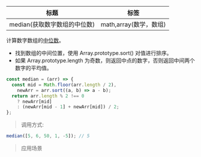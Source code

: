 | 标题                         | 标签                   |
| ---------------------------- | ---------------------- |
| median(获取数字数组的中位数) | math,array(数学，数组) |

计算数字数组的[中位数](https://baike.baidu.com/item/%E4%B8%AD%E4%BD%8D%E6%95%B0/3087401?fr=aladdin)。

- 找到数组的中间位置，使用 Array.prototype.sort() 对值进行排序。
- 如果 Array.prototype.length 为奇数，则返回中点的数字，否则返回中间两个数字的平均值。

```js
const median = (arr) => {
  const mid = Math.floor(arr.length / 2),
    newArr = arr.sort((a, b) => a - b);
  return arr.length % 2 !== 0
    ? newArr[mid]
    : (newArr[mid - 1] + newArr[mid]) / 2;
};
```

> 调用方式:

```js
median([5, 6, 50, 1, -5]); // 5
```

> 应用场景
